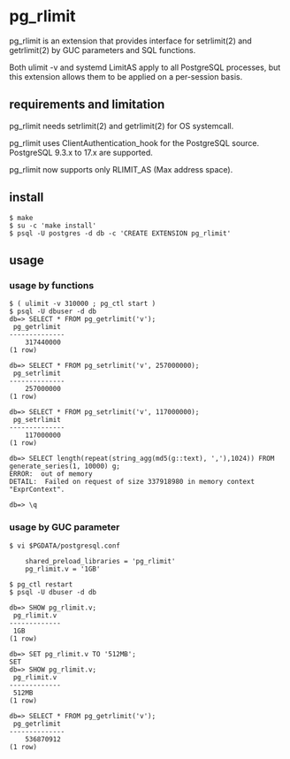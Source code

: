 pg\_rlimit
=========

pg\_rlimit is an extension that provides interface for setrlimit(2)
and getrlimit(2) by GUC parameters and SQL functions.

Both ulimit -v and systemd LimitAS apply to all PostgreSQL processes,
but this extension allows them to be applied on a per-session basis.

## requirements and limitation

pg\_rlimit needs setrlimit(2) and getrlimit(2) for OS systemcall.

pg\_rlimit uses ClientAuthentication\_hook for the PostgreSQL source.
PostgreSQL 9.3.x to 17.x are supported.

pg\_rlimit now supports only RLIMIT\_AS (Max address space).

## install

    $ make 
    $ su -c 'make install'
    $ psql -U postgres -d db -c 'CREATE EXTENSION pg_rlimit'

## usage

### usage by functions

    $ ( ulimit -v 310000 ; pg_ctl start )
    $ psql -U dbuser -d db 
    db=> SELECT * FROM pg_getrlimit('v');
     pg_getrlimit
    --------------
        317440000
    (1 row)
     
    db=> SELECT * FROM pg_setrlimit('v', 257000000);
     pg_setrlimit
    --------------
        257000000
    (1 row)
      
    db=> SELECT * FROM pg_setrlimit('v', 117000000);
     pg_setrlimit
    --------------
        117000000
    (1 row)
     
    db=> SELECT length(repeat(string_agg(md5(g::text), ','),1024)) FROM generate_series(1, 10000) g;
    ERROR:  out of memory
    DETAIL:  Failed on request of size 337918980 in memory context "ExprContext".

    db=> \q


### usage by GUC parameter

    $ vi $PGDATA/postgresql.conf
     
        shared_preload_libraries = 'pg_rlimit'
        pg_rlimit.v = '1GB'
     
    $ pg_ctl restart
    $ psql -U dbuser -d db
     
    db=> SHOW pg_rlimit.v;
     pg_rlimit.v
    -------------
     1GB
    (1 row)
          
    db=> SET pg_rlimit.v TO '512MB';
    SET
    db=> SHOW pg_rlimit.v;
     pg_rlimit.v
    -------------
     512MB
    (1 row)
    
    db=> SELECT * FROM pg_getrlimit('v');
     pg_getrlimit
    --------------
        536870912
    (1 row)


